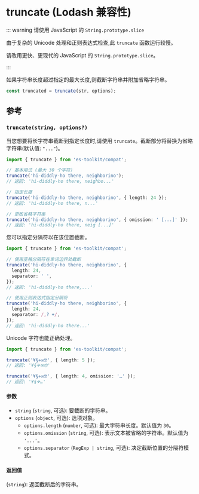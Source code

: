 # truncate (Lodash 兼容性)

::: warning 请使用 JavaScript 的 `String.prototype.slice`

由于复杂的 Unicode 处理和正则表达式检查,此 `truncate` 函数运行较慢。

请改用更快、更现代的 JavaScript 的 `String.prototype.slice`。

:::

如果字符串长度超过指定的最大长度,则截断字符串并附加省略字符串。

```typescript
const truncated = truncate(str, options);
```

## 参考

### `truncate(string, options?)`

当您想要将长字符串截断到指定长度时,请使用 `truncate`。截断部分将替换为省略字符串(默认值: `"..."`)。

```typescript
import { truncate } from 'es-toolkit/compat';

// 基本用法 (最大 30 个字符)
truncate('hi-diddly-ho there, neighborino');
// 返回: 'hi-diddly-ho there, neighbo...'

// 指定长度
truncate('hi-diddly-ho there, neighborino', { length: 24 });
// 返回: 'hi-diddly-ho there, n...'

// 更改省略字符串
truncate('hi-diddly-ho there, neighborino', { omission: ' [...]' });
// 返回: 'hi-diddly-ho there, neig [...]'
```

您可以指定分隔符以在该位置截断。

```typescript
import { truncate } from 'es-toolkit/compat';

// 使用空格分隔符在单词边界处截断
truncate('hi-diddly-ho there, neighborino', {
  length: 24,
  separator: ' ',
});
// 返回: 'hi-diddly-ho there,...'

// 使用正则表达式指定分隔符
truncate('hi-diddly-ho there, neighborino', {
  length: 24,
  separator: /,? +/,
});
// 返回: 'hi-diddly-ho there...'
```

Unicode 字符也能正确处理。

```typescript
import { truncate } from 'es-toolkit/compat';

truncate('¥§✈✉🤓', { length: 5 });
// 返回: '¥§✈✉🤓'

truncate('¥§✈✉🤓', { length: 4, omission: '…' });
// 返回: '¥§✈…'
```

#### 参数

- `string` (`string`, 可选): 要截断的字符串。
- `options` (`object`, 可选): 选项对象。
  - `options.length` (`number`, 可选): 最大字符串长度。默认值为 `30`。
  - `options.omission` (`string`, 可选): 表示文本被省略的字符串。默认值为 `'...'`。
  - `options.separator` (`RegExp | string`, 可选): 决定截断位置的分隔符模式。

#### 返回值

(`string`): 返回截断后的字符串。
